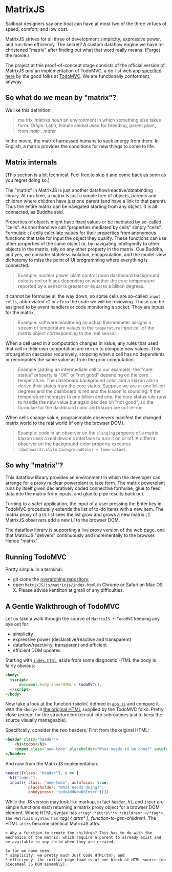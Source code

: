 # MatrixJS

Sailboat designers say one boat can have at most two of the three virtues of speed, comfort, and low cost. 

MatrixJS strives for all three of development simplicity, expressive power, and run-time efficiency. The secret? A custom dataflow engine we have re-christened "matrix" after finding out what that word really means. (Forget the movie.)

The project at this proof-of-concept stage consists of the official version of MatrixJS *and* an implementation of TodoMVC, a do-list web app [specified here](https://github.com/tastejs/todomvc/blob/master/app-spec.md) by the good folks at [TodoMVC](http://todomvc.com). We are functionally conformant, anyway.

## So what do *we* mean by "matrix"?
We like this definition:
> ma·trix ˈmātriks *noun* an environment in which something else takes form. *Origin:* Latin, female animal used for breeding, parent plant, from *matr-*, *mater*

In the movie, the matrix harnessed humans to suck energy from them. In English, a matrix provides the conditions for new things to come to life.

## Matrix internals
[This section is a bit technical. Feel free to skip it and come back as soon as you regret doing so.]

The "matrix" in MatrixJS is just another dataflow/reactive/databinding library. At run-time, a matrix is just a simple tree of objects, parents and children where children have just one parent (and have a link to that parent). Thus the entire matrix can be navigated starting from any object. It is all connected, as Buddha said.

Properties of objects might have fixed values or be mediated by so-called "cells". As shorthand we call "properties mediated by cells" simply "cells". Formulaic `cF` cells calculate values for their properties from anonymous functions that take for input the object they qualify. These functions can use other properties of the same object or, by navigating intelligently to other objects in the matrix, rely on any other property in the matrix. Cue Buddha, and yes, we consider stateless isolation, encapsulation, and the model-view dichotomy to miss the point of UI programming where everything is connected.

> Example: nuclear power plant control room dashboard background color is red or black depending on whether the core temperature reported by a sensor is greater or equal to a billion degrees.

It cannot be formulae all the way down, so some cells are so-called `input cells`, abbreviated `cI` or `cIe` in the code we will be reviewing. These can be assigned to by event handlers or code monitoring a socket. They are inputs for the matrix.

> Example: software monitoring an actual thermometer assigns a stream of temperature values to the `temperature` input cell of the matrix object corresponding to the real sensor.

When a cell used in a computation changes in value, any rules that used that cell in their own computation are re-run to compute new values. This propagation cascades recursively, stopping when a cell has no dependents or recomputes the same value as from the prior computation.

> Example (adding an intermediate cell to our example): the "core status" property is "OK" or "not good" depending on the core temperature. The dashboard background color and a klaxon alarm derive their states from the core status. Suppose we are at one billion degrees and the dashboard is red and the klaxon is sounding. If the temperature increases to one billion and one, the core status rule runs to handle the new value but again decides on "not good", so the formulae for the dashboard color and klaxon are not re-run.

When cells change value, programmable observers manifest the changed matrix world to the real world (if only the browser DOM).

> Example: code in an observer on the `clanging` property of a matrix klaxon uses a real device's interface to turn it on or off. A differnt observer on the background-color property executes `[dashboard].style.backgroundColor = [new-value]`.

## So why "matrix"?
This dataflow library provides an environment in which the developer can arrange for a proxy nuclear powerplant to take form. The matrix powerplant runs by itself given declaratively coded connective formulae, glue to feed data into the matrix from inputs, and glue to pipe results back out.

Turning to a safer application, the input of a user pressing the Enter key in TodoMVC procedurally extends the list of to-do items with a new item. The matrix proxy of a `UL` list sees the list grow and grows a new matrix `LI`. MatrixJS observers add a new LI to the browser DOM.

The dataflow library is supporting a live proxy version of the web page, one that MatrixJS "delivers" continuously and incrementally to the browser. Hence "matrix".

## Running TodoMVC
Pretty simple. In a terminal:
* git clone the [overarching repository](https://github.com/kennytilton/MatrixJS);
* open `MatrixJS/js/matrixjs/index.html` in Chrome or Safari on Mac OS X.
Please advise kentilton at gmail of any difficulties.

## A Gentle Walkthrough of TodoMVC
Let us take a walk through the source of `MatrixJS * TodoMVC` keeping any eye out for:
* simplicity
* expressive power (declarative/reactive and transparent)
* dataflow/reactivity, transparent and efficient
* efficient DOM updates

Starting with [`index.html`](https://github.com/kennytilton/MatrixJS/blob/master/js/matrixjs/index.html), aside from some diagnostic HTML the body is fairly obvious:
```html
<body>
  <script>
	  document.body.innerHTML = todoMVC();
  </script>
</body>
```
Now take a look at the function `todoMVC` defined in [`app.js`](https://github.com/kennytilton/MatrixJS/blob/master/js/matrixjs/js/app.js) and compare it with the `<body>` in [the original HTML](https://github.com/kennytilton/MatrixJS/blob/master/js/matrixjs/todo-orig.html) supplied by the TodoMVC folks. Pretty close (except for the structure broken out into subroutines just to keep the source visually manageable). 

Specifically, consider the two headers. First from the original HTML:
```html
<header class="header">
	<h1>todos</h1>
	<input class="new-todo" placeholder="What needs to be done?" autofocus>
</header>
```
And now from the MatrixJS implementation:
```javascript
header({class: "header"}, c => [
  h1("todos"),
  input({ class: "new-todo", autofocus: true,
          placeholder: "What needs doing?",
          onkeypress: 'todoAddNewOnEnter'})])
```
While the JS version may look like markup, in fact `header`, `h1`, and `input` are simple functions each returning a matrix proxy object  for a browser DOM element. Where HTML syntax has `<*tag* *attrs\**> *children* </*tag*>, the MatrixJS syntax has `*tag( { attrs\* }, function-to-gen-children)*. The HTML `attrs` become identical MatrixJS attrs. 
```
> Why a function to create the children? This has to do with the mechanics of the matrix, which require a parent to already exist and be available to any child when they are created.

So far we have seen:
* simplicity: we pretty much Just Code HTML(tm); and
* efficiency: the initial page load is of one block of HTML source (no piecemeal JS DOM assembly).


